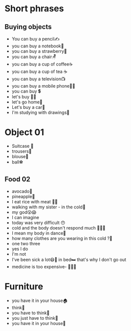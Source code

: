 # Short phrases

## Buying objects

- You can buy a pencil✍
- you can buy a notebook📓
- you can buy a strawberry🍓
- you can buy a chair🪑
- you can buy a cup of coffee☕
- you can buy a cup of tea ☕
- you can buy a television📺
- you can buy a mobile phone📱🤳
- you can buy 💲
- let's buy 🚶‍♂️
- let's go home🏡
- Let's buy a car🚗
- I'm studying with drawings📔

# Object 01

- Suitcase 🧳
- trousers👖
- blouse🧥
- ball⚽

## Food 02

- avocado🥑
- pineapple🍍
- I eat rice with meat 🌾🍖
- walking with my sister - in the cold🧊 
- my god😲😱
- I can imagine
- today was very difficult 😯 
- cold and the body doesn't respond much 👩‍🚒👣
- I mean my body in dance🕺
- how many clothes are you wearing in this cold ?🧥
- one two three
- yes I do
- I'm not 
- I've been sick a lot😷🤕 in bed🛏 that's why I don't go out
- medicine is too expensive- 😤😷🤕
  
# Furniture
- you have it in your house🏠
- think🤔
- you have to think🤔
- you just have to think🤔
- you have it in your house🏡